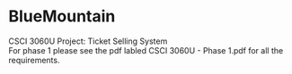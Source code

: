 # BlueMountain
CSCI 3060U Project: Ticket Selling System<br/>
For phase 1 please see the pdf labled CSCI 3060U - Phase 1.pdf for all the requirements.
